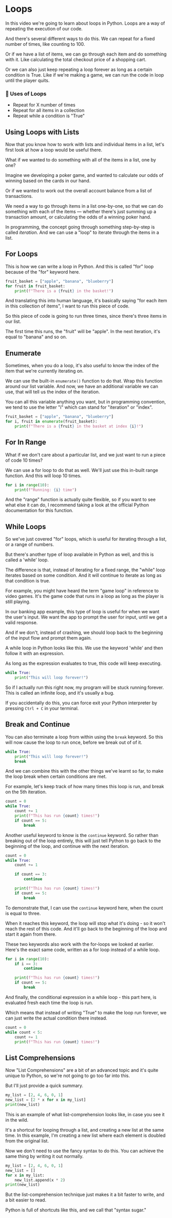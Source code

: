 # Loops

In this video we're going to learn about loops in Python. Loops are a way of repeating the execution of our code.

And there's several different ways to do this. We can repeat for a fixed number of times, like counting to 100.

Or if we have a list of items, we can go through each item and do something with it. Like calculating the total checkout price of a shopping cart.

Or we can also just keep repeating a loop forever as long as a certain condition is True. Like if we're making a game, we can run the code in loop until the player quits.

### 🔄 Uses of Loops

- Repeat for X number of times
- Repeat for all items in a collection
- Repeat while a condition is "True"

## Using Loops with Lists

Now that you know how to work with lists and individual items in a list, let's first look at how a loop would be useful there.

What if we wanted to do something with all of the items in a list, one by one?

Imagine we developing a poker game, and wanted to calculate our odds of winning based on the cards in our hand.

Or if we wanted to work out the overall account balance from a list of transactions.

We need a way to go through items in a list one-by-one, so that we can do something with each of the items — whether there's just summing up a transaction amount, or calculating the odds of a winning poker hand.

In programming, the concept going through something step-by-step is called _iteration_. And we can use a "loop" to iterate through the items in a list.

## For Loops

This is how we can write a loop in Python. And this is called "for" loop because of the "for" keyword here.

```python
fruit_basket = ["apple", "banana", "blueberry"]
for fruit in fruit_basket:
	print(f"There is a {fruit} in the basket!")
```

And translating this into human language, it's basically saying "for each item in this collection of items", I want to run this piece of code.

So this piece of code is going to run three times, since there's three items in our list.

The first time this runs, the "fruit" will be "apple". In the next iteration, it's equal to "banana" and so on.

## Enumerate

Sometimes, when you do a loop, it's also useful to know the index of the item that we're currently iterating on.

We can use the built-in `enumerate()` function to do that. Wrap this function around our list variable. And now, we have an additional variable we can use, that will tell us the index of the iteration.

You can all this variable anything you want, but in programming convention, we tend to use the letter "i" which can stand for "iteration" or "index".

```python
fruit_basket = ["apple", "banana", "blueberry"]
for i, fruit in enumerate(fruit_basket):
	print(f"There is a {fruit} in the basket at index {i}!")
```

## For In Range

What if we don't care about a particular list, and we just want to run a piece of code 10 times?

We can use a for loop to do that as well. We'll just use this in-built range function. And this will loop 10 times.

```python
for i in range(10):
	print(f"Running: {i} time")
```

And the "range" function is actually quite flexible, so if you want to see what else it can do, I recommend taking a look at the official Python documentation for this function.

## While Loops

So we've just covered "for" loops, which is useful for iterating through a list, or a range of numbers.

But there's another type of loop available in Python as well, and this is called a 'while' loop.

The difference is that, instead of iterating for a fixed range, the "while" loop iterates based on some condition. And it will continue to iterate as long as that condition is true.

For example, you might have heard the term "game loop" in reference to video games. It's the game code that runs in a loop as long as the player is still playing.

In our banking app example, this type of loop is useful for when we want the user's input. We want the app to prompt the user for input, until we get a valid response.

And if we don't, instead of crashing, we should loop back to the beginning of the input flow and prompt them again.

A while loop in Python looks like this. We use the keyword 'while' and then follow it with an expression.

As long as the expression evaluates to true, this code will keep executing.

```python
while True:
	print("This will loop forever!")
```

So if I actually run this right now, my program will be stuck running forever. This is called an infinite loop, and it's usually a bug.

If you accidentally do this, you can force exit your Python interpreter by pressing `Ctrl + C` in your terminal.

## Break and Continue

You can also terminate a loop from within using the `break` keyword. So this will now cause the loop to run once, before we break out of of it.

```python
while True:
	print("This will loop forever!")
	break
```

And we can combine this with the other things we've learnt so far, to make the loop break when certain conditions are met.

For example, let's keep track of how many times this loop is run, and break on the 5th iteration.

```python
count = 0
while True:
    count += 1
	print(f"This has run {count} times!")
	if count == 5:
		break
```

Another useful keyword to know is the `continue` keyword. So rather than breaking out of the loop entirely, this will just tell Python to go back to the beginning of the loop, and continue with the next iteration.

```python
count = 0
while True:
    count += 1

	if count == 3:
		continue

	print(f"This has run {count} times!")
	if count == 5:
		break
```

To demonstrate that, I can use the `continue` keyword here, when the count is equal to three.

When it reaches this keyword, the loop will stop what it's doing - so it won't reach the rest of this code. And it'll go back to the beginning of the loop and start it again from there.

These two keywords also work with the for-loops we looked at earlier. Here's the exact same code, written as a for loop instead of a while loop.

```python
for i in range(10):
	if i == 3:
		continue

	print(f"This has run {count} times!")
	if count == 5:
		break
```

And finally, the conditional expression in a while loop - this part here, is evaluated fresh each time the loop is run.

Which means that instead of writing "True" to make the loop run forever, we can just write the actual condition there instead.

```python
count = 0
while count < 5:
    count += 1
	print(f"This has run {count} times!")
```

## List Comprehensions

Now "List Comprehensions" are a bit of an advanced topic and it's quite unique to Python, so we're not going to go too far into this.

But I'll just provide a quick summary.

```python
my_list = [2, 4, 6, 0, 1]
new_list = [2 * x for x in my_list]
print(new_list)
```

This is an example of what list-comprehension looks like, in case you see it in the wild.

It's a shortcut for looping through a list, and creating a new list at the same time. In this example, I'm creating a new list where each element is doubled from the original list.

Now we don't need to use the fancy syntax to do this. You can achieve the same thing by writing it out normally.

```python
my_list = [2, 4, 6, 0, 1]
new_list = []
for x in my_list:
	new_list.append(x * 2)
print(new_list)
```

But the list-comprehension technique just makes it a bit faster to write, and a bit easier to read.

Python is full of shortcuts like this, and we call that "syntax sugar."
